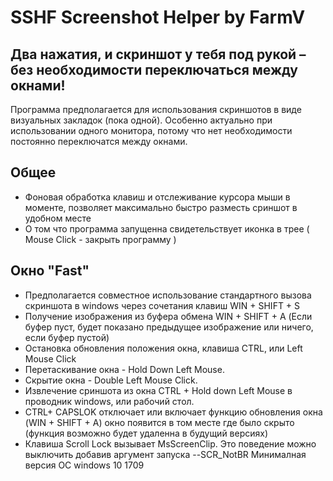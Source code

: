 # SSHF Screenshot Helper by FarmV
## Два нажатия, и скриншот у тебя под рукой – без необходимости переключаться между окнами!
Программа предполагается для использования скриншотов в виде визуальных закладок (пока одной). Особенно актуально при использовании одного монитора, потому что нет необходимости постоянно переключатся между окнами. 
## Общее
- Фоновая обработка клавиш и отслеживание курсора мыши в моменте, позволяет максимально быстро разместь сриншот в удобном месте
- О том что программа запущенна свидетельствует иконка в трее ( Mouse Click - закрыть программу )
## Окно "Fast"
- Предполагается совместное использование стандартного вызова скриншота в windows через сочетания клавиш WIN + SHIFT + S
- Получение изображения из буфера обмена WIN + SHIFT + A (Если буфер пуст, будет показано предыдущее изображение или ничего, если буфер пустой)
- Остановка обновления положения окна, клавиша CTRL, или Left Mouse Click
- Перетаскивание окна - Hold Down Left Mouse.
- Скрытие окна - Double Left Mouse Сlick. 
- Извлечение сриншота из окна CTRL + Hold down Left Mouse в проводник windows, или рабочий стол.
- CTRL+ СAPSLOK отключает или включает функцию обновления окна (WIN + SHIFT + A) окно появится в том месте где было скрыто (функция возможно будет удаленна в будущий версиях)
- Клавиша Scroll Lock вызывает MsScreenClip. Это поведение можно выключить добавив аргумент запуска --SCR_NotBR
Минималная версия ОС windows 10 1709
